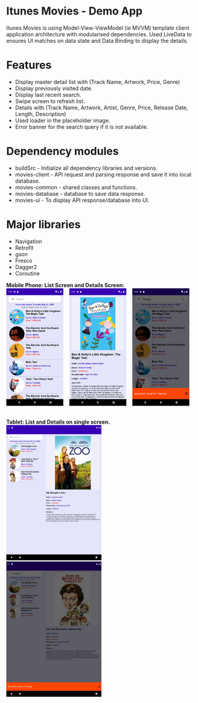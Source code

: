 # Itunes Movies - Demo App

Itunes Movies is using Model-View-ViewModel (ie MVVM) template client application architecture with modularised dependencies. Used LiveData to ensures UI matches on data state and Data Binding to display the details.

# Features
 * Display master detail list with (Track Name, Artwork, Price, Genre)
 * Display previously visited date.
 * Display last recent search.
 * Swipe screen to refresh list.
 * Details with  (Track Name, Artwork, Artist, Genre, Price, Release Date, Length, Description)
 * Used loader in the placeholder image.
 * Error banner for the search query if it is not available.
 
# Dependency modules
 * buildSrc - Initialize all dependency libraries and versions.
 * movies-client - API request and parsing response and save it into local database.
 * movies-common - shared classes and functions.
 * movies-database - database to save data response.
 * movies-ui - To display API response/database into UI.


# Major libraries
 * Navigation
 * Retrofit
 * gson
 * Fresco
 * Dagger2
 * Coroutine
 
 <b>Mobile Phone: List Screen and Details Screen:</b><br />
 <img src="https://github.com/eduardodelito/Movies/blob/master/screen/Screenshot_1590060430.png" width="30%" />
 &nbsp;&nbsp;
 <img src="https://github.com/eduardodelito/Movies/blob/master/screen/Screenshot_1590060437.png" width="30%" />
  &nbsp;&nbsp;
  <img src="https://github.com/eduardodelito/Movies/blob/master/screen/Screenshot_1590067450.png" width="30%" />
 <br /><br />
 
 <b>Tablet: List and Details on single screen.</b><br />
 <img src="https://github.com/eduardodelito/Movies/blob/master/screen/Screenshot_1590060465.png" width="50%" />
    &nbsp;&nbsp;
 <img src="https://github.com/eduardodelito/Movies/blob/master/screen/Screenshot_1590067318.png" width="50%" />
   &nbsp;&nbsp;
 <br /><br />
 
 


